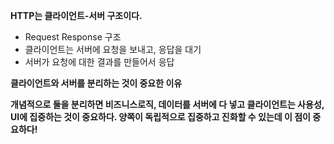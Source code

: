 
**HTTP는 클라이언트-서버 구조이다.**

- Request Response 구조
- 클라이언트는 서버에 요청을 보내고, 응답을 대기
- 서버가 요청에 대한 결과를 만들어서 응답

**클라이언트와 서버를 분리하는 것이 중요한 이유**

**개념적으로 둘을 분리하면 비즈니스로직, 데이터를 서버에 다 넣고 클라이언트는 사용성, UI에 집중하는 것이 중요하다. 양쪽이 독립적으로 집중하고 진화할 수 있는데 이 점이 중요하다!**